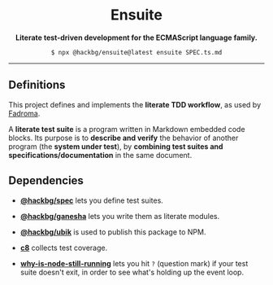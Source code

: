 <div align="center">

# Ensuite

**Literate test-driven development for the ECMAScript language family.**

```shell
$ npx @hackbg/ensuite@latest ensuite SPEC.ts.md
```

</div>

---

## Definitions

This project defines and implements the **literate TDD workflow**,
as used by [Fadroma](https://github.com/hackbg/fadroma).

A **literate test suite** is a program written in Markdown embedded code blocks.
Its purpose is to **describe and verify** the behavior of another program
(the **system under test**), by **combining test suites and specifications/documentation**
in the same document.

## Dependencies

* **[@hackbg/spec](https://github.com/hackbg/toolbox/tree/main/spec)** lets you define test suites.

* **[@hackbg/ganesha](https://github.com/hackbg/ganesha)** lets you write them as literate modules.

* **[@hackbg/ubik](https://github.com/hackbg/toolbox/tree/main/ubik)** is used to publish this package to NPM.

* **[c8](https://github.com/bcoe/c8)** collects test coverage.

* **[why-is-node-still-running](https://github.com/cheap-glitch/why-is-node-still-running)**
  lets you hit `?` (question mark) if your test suite doesn't exit, in order to see what's
  holding up the event loop.
